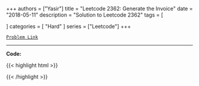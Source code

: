 
+++
authors = ["Yasir"]
title = "Leetcode 2362: Generate the Invoice"
date = "2018-05-11"
description = "Solution to Leetcode 2362"
tags = [
    
]
categories = [
    "Hard"
]
series = ["Leetcode"]
+++



[`Problem Link`](https://leetcode.com/problems/generate-the-invoice/description/)

---

**Code:**

{{< highlight html >}}

{{< /highlight >}}

